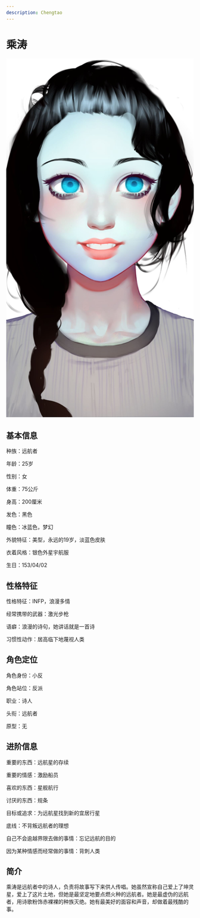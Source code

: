 ```yaml
---
description: Chengtao
---
```


# 乘涛

![乘涛](../../.gitbook/assets/乘涛.jpg)

## **基本信息**

种族：远航者

年龄：25岁

性别：女

体重：75公斤

身高：200厘米

发色：黑色

瞳色：冰蓝色，梦幻

外貌特征：美型，永远的19岁，淡蓝色皮肤

衣着风格：银色外星宇航服

生日：153/04/02

## **性格特征**

性格特征：INFP，浪漫多情

经常携带的武器：激光步枪

语癖：浪漫的诗句，她讲话就是一首诗

习惯性动作：居高临下地蔑视人类

## **角色定位**

角色身份：小反

角色站位：反派

职业：诗人

头衔：远航者

原型：无

## **进阶信息**

重要的东西：远航星的存续

重要的情感：激励船员

喜欢的东西：星舰航行

讨厌的东西：规条

目标或追求：为远航星找到新的宜居行星

底线：不背叛远航者的理想

自己不会逾越界限去做的事情：忘记远航的目的

因为某种情感而经常做的事情：背刺人类

## **简介**

乘涛是远航者中的诗人，负责将故事写下来供人传唱。她虽然宣称自己爱上了坤灵星，爱上了这片土地，但她是最坚定地要点燃火种的远航者。她是最虚伪的远航者，用诗歌粉饰赤裸裸的种族灭绝。她有最美好的面容和声音，却做着最残酷的事。
